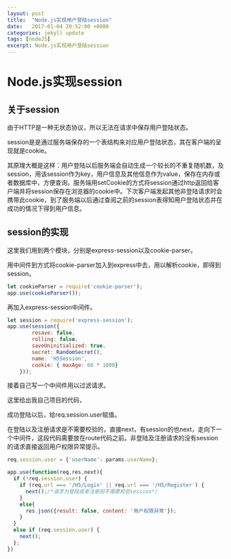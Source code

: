 ```yaml
---
layout: post
title:  "Node.js实现用户登陆session"
date:   2017-01-04 20:52:00 +0800
categories: jekyll update
tags: [nodeJS] 
excerpt: Node.js实现用户登陆session
---
```




# Node.js实现session



## 关于session

由于HTTP是一种无状态协议，所以无法在请求中保存用户登陆状态。

session是是通过服务端保存的一个表结构来对应用户登陆状态，其在客户端的呈现就是cookie。

其原理大概是这样：用户登陆以后服务端会自动生成一个较长的不重复随机数，及session，用该session作为key，用户信息及其他信息作为value，保存在内存或者数据库中，方便查询。服务端用setCookie的方式将session通过http返回给客户端并将session保存在浏览器的cookie中。下次客户端发起其他非登陆请求时会携带此cookie，到了服务端以后通过查阅之前的session表得知用户登陆状态并在成功的情况下得到用户信息。



## session的实现

这里我们用到两个模块，分别是express-session以及cookie-parser。

用中间件到方式将cookie-parser加入到express中去，用以解析cookie，即得到session。

```javascript
let cookieParser = require('cookie-parser');
app.use(cookieParser());
```

再加入express-session中间件。


```javascript
let session = require('express-session');
app.use(session({
		resave: false,
		rolling: false,
		saveUninitialized: true,
		secret: RandomSecret(),
		name: 'H5Session',
		cookie: { maxAge: 60 * 1000}
	}));
```

接着自己写一个中间件用以过滤请求。

这里给出我自己项目的代码，

成功登陆以后，给req.session.user赋值。

在登陆以及注册请求是不需要校验的，直接next，有session的也next，走向下一个中间件，这段代码需要放在route代码之前。非登陆及注册请求的没有session的请求直接返回用户权限异常提示。

```javascript
req.session.user = {'userName': params.userName};
```

```javascript
app.use(function(req,res,next){
  if (!req.session.user) {
    if (req.url === '/H5/Login' || req.url === '/H5/Register') {
      next();/*请求为登陆或者注册则不需要校验session*/
    }
    else{
      res.json({result: false, content: '用户权限异常'});
    }
  }
  else if (req.session.user) {
    next();
  };
})
```

